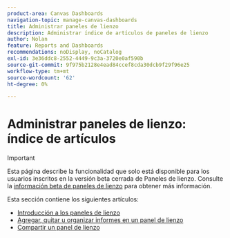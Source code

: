 ```yaml
---
product-area: Canvas Dashboards
navigation-topic: manage-canvas-dashboards
title: Administrar paneles de lienzo
description: Administrar índice de artículos de paneles de lienzo
author: Nolan
feature: Reports and Dashboards
recommendations: noDisplay, noCatalog
exl-id: 3e36ddc8-2552-4449-9c3a-3720e0af590b
source-git-commit: 9f975b2128e4ead84ccef8cda30dcb9f29f96e25
workflow-type: tm+mt
source-wordcount: '62'
ht-degree: 0%

---
```


# Administrar paneles de lienzo: índice de artículos

>[!IMPORTANT]
>
>Esta página describe la funcionalidad que solo está disponible para los usuarios inscritos en la versión beta cerrada de Paneles de lienzo. Consulte la [información beta de paneles de lienzo](/help/quicksilver/product-announcements/betas/canvas-dashboards-beta/canvas-dashboards-beta-information.md) para obtener más información.

Esta sección contiene los siguientes artículos:

* [Introducción a los paneles de lienzo](/help/quicksilver/reports-and-dashboards/canvas-dashboards/manage-canvas-dashboards/get-started-canvas-dashboards.md)
* [Agregar, quitar u organizar informes en un panel de lienzo](/help/quicksilver/reports-and-dashboards/canvas-dashboards/manage-canvas-dashboards/add-remove-arrange-reports.md)
* [Compartir un panel de lienzo](/help/quicksilver/reports-and-dashboards/canvas-dashboards/manage-canvas-dashboards/share-canvas-dashboard.md)
